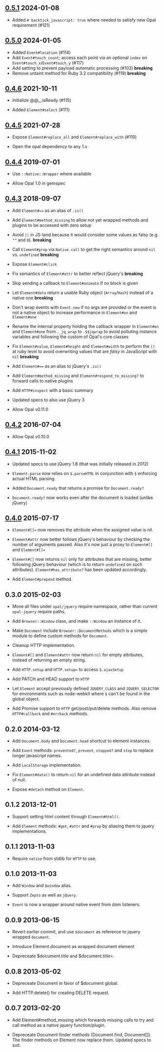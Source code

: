## [0.5.1](https://github.com/opal/opal-jquery/compare/v0.5.0...v0.5.1) 2024-01-08

*   Added `# backtick_javascript: true` where needed to satisfy new Opal requirement (#121)

## [0.5.0](https://github.com/opal/opal-jquery/compare/v0.4.6...v0.5.0) 2024-01-05

*   Added `Event#location` (#114)
*   Add `Event#touch_count`; access each point via an optional `index` on `Event#touch_x`/`Event#touch_y` (#117)
*   Add setting to prevent payload automatic processing (#103) **breaking**
*   Remove untaint method for Ruby 3.2 compatibility (#119) **breaking**

## [0.4.6](https://github.com/opal/opal-jquery/compare/v0.4.5...v0.4.6) 2021-10-11

*   Initialize @@__isReady (#115)

*   Added `Element#select` (#111)

## [0.4.5](https://github.com/opal/opal-jquery/compare/v0.4.4...v0.4.5) 2021-07-28

*   Expose `Element#replace_all` and `Element#replace_with` (#110)

*   Open the opal dependency to any 1.x

## [0.4.4](https://github.com/opal/opal-jquery/compare/v0.4.3...v0.4.4) 2019-07-01

*   Use `::Native::Wrapper` where available

*   Allow Opal 1.0 in gemspec

## [0.4.3](https://github.com/opal/opal-jquery/compare/v0.4.2...v0.4.3) 2018-09-07

*   Add `Element#==` as an alias of `.is()`

*   Add `Element#method_missing` to allow not yet wrapped methods and plugins to be accessed with zero setup

*   Avoid `||` in JS-land because it would consider some values as falsy (e.g. `""` and `0`). **breaking**

*   Call `Element#prop` via `Native.call` to get the right semantics around `nil` vs. `undefined` **breaking**

*   Expose `Element#click`

*   Fix semantics of `Element#attr` to better reflect jQuery's **breaking**

*   Skip sending a callback to `Element#animate` if no block is given

*   Let `Element#data` return a usable Ruby object (`Array`/`Hash`) instead of a native one **breaking**

*   Don't wrap events with `Event.new` if no args are provided or the event is not a native object to increase performance in `Element#on` and `Element#one`

*   Rename the internal property holding the callback wrapper in `Element#on` and `Element#one` from `._jq_wrap` to `.$$jqwrap` to avoid polluting instance variables and following the custom of Opal's core classes

*   Fix `Element#value`, `Element#height` and `Element#width` to perform the `||` at ruby level to avoid overwriting values that are *falsy* in JavaScript with `nil` **breaking**

*   Add `Element#==` as an alias to jQuery's `.is()`

*   Add `Element#method_missing` and `Element#respond_to_missing?` to forward calls to native plugins

*   Add `HTTP#inspect` with a basic summary

*   Updated specs to also use jQuery 3

*   Allow Opal v0.11.0

## [0.4.2](https://github.com/opal/opal-jquery/compare/v0.4.1...v0.4.2) 2016-07-04

*   Allow Opal v0.10.0

## [0.4.1](https://github.com/opal/opal-jquery/compare/v0.4.0...v0.4.1) 2015-11-02

*   Updated specs to use jQuery 1.8 (that was initially released in 2012)

*   `Element.parse` now relies on `$.parseHTML` in conjunction with `$` enforcing actual HTML parsing.

*   Added `Document.ready` that returns a promise for `Document.ready?`

*   `Document.ready?` now works even after the document is loaded (unlike jQuery)

## [0.4.0](https://github.com/opal/opal-jquery/compare/v0.3.0...v0.4.0) 2015-07-17

*   `Element#[]=` now removes the attribute when the assigned value is nil.

*   `Element#attr` now better follows jQuery's behaviour by checking the number of arguments passed. Also it's now just a proxy to `Element#[]` and `Element#[]=`

*   `Element#[]` now returns `nil` only for attributes that are missing, better following jQuery behaviour (which is to return `undefined` on such attributes). `Element#has_attribute?` has been updated accordingly.

*   Add `Element#prepend` method.

## 0.3.0 2015-02-03

*   Move all files under `opal/jquery` require namespace, rather than
    current `opal-jquery` require paths.

*   Add `Browser::Window` class, and make `::Window` an instance of it.

*   Make `Document` include `Browser::DocumentMethods` which is a simple
    module to define custom methods for `Document`.

*   Cleanup HTTP implementation.

*   `Element#[]` and `Element#attr` now return `nil` for empty attributes,
    instead of returning an empty string.

*   Add `HTTP.setup` and `HTTP.setup=` to access `$.ajaxSetup`

*   Add PATCH and HEAD support to `HTTP`

*   Let `Element` accept previously defined `JQUERY_CLASS` and `JQUERY_SELECTOR`
    for environments such as node-webkit where `$` can't be found in the global object.

*   Add Promise support to `HTTP` get/post/put/delete methods. Also remove
    `HTTP#callback` and `#errback` methods.

## 0.2.0 2014-03-12

*   Add `Document.body` and `Document.head` shortcut to element instances.

*   Add `Event` methods: `prevented?`, `prevent`, `stopped?` and `stop` to
    replace longer javascript names.

*   Add `LocalStorage` implementation.

*   Fix `Element#data()` to return `nil` for an undefined data attribute
    instead of null.

*   Expose `#detach` method on `Element`.

## 0.1.2 2013-12-01

*   Support setting html content through `Element#html()`.

*   Add `Element` methods: `#get`, `#attr` and `#prop` by aliasing them to
    jquery implementations.

## 0.1.1 2013-11-03

*   Require `native` from stdlib for `HTTP` to use.

## 0.1.0 2013-11-03

*   Add `Window` and `$window` alias.

*   Support `Zepto` as well as `jQuery`.

*   `Event` is now a wrapper around native event from dom listeners.

## 0.0.9 2013-06-15

*   Revert earlier commit, and use `$document` as reference to jquery
    wrapped `document`.

*   Introduce Element.document as wrapped document element

*   Depreceate $document.title and $document.title=.

## 0.0.8 2013-05-02

*   Depreceate Document in favor of $document global.

*   Add HTTP.delete() for creating DELETE request.

## 0.0.7 2013-02-20

*   Add Element#method\_missing which forwards missing calls to try and call
    method as a native jquery function/plugin.

*   Depreceate Document finder methods (Document.find, Document[]). The finder
    methods on Element now replace them. Updated specs to suit.

